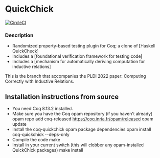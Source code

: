 QuickChick
==========

[![CircleCI](https://circleci.com/gh/QuickChick/QuickChick.svg?style=svg)](https://circleci.com/gh/QuickChick/QuickChick)

### Description
 
  - Randomized property-based testing plugin for Coq; a clone of [Haskell QuickCheck]
  - Includes a [foundational verification framework for testing code]
  - Includes a [mechanism for automatically deriving computation for inductive relations]

This is the branch that accompanies the PLDI 2022 paper: Computing Correctly with Inductive Relations.

## Installation instructions from source

- You need Coq 8.13.2 installed.
- Make sure you have the Coq opam repository (if you haven't already)
    opam repo add coq-released https://coq.inria.fr/opam/released
    opam update
- Install the coq-quickchick opam package dependencies
    opam install coq-quickchick --deps-only
- Compile the code
    make
- Install in your current switch (this will clobber any opam-installed QuickChick packages)
    make install

